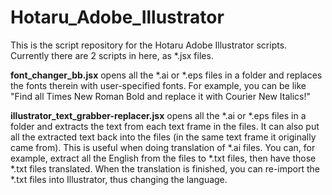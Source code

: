 # Hotaru_Adobe_Illustrator

This is the script repository for the Hotaru Adobe Illustrator scripts.  Currently there are 2 scripts in here, as *.jsx files.

**font_changer_bb.jsx** opens all the *.ai or *.eps files in a folder and replaces the fonts therein with user-specified fonts.  For example, you can be like "Find all Times New Roman Bold and replace it with Courier New Italics!"

**illustrator_text_grabber-replacer.jsx** opens all the *.ai or *.eps files in a folder and extracts the text from each text frame in the files.  It can also put all the extracted text back into the files (in the same text frame it originally came from).  This is useful when doing translation of *.ai files.  You can, for example, extract all the English from the files to *.txt files, then have those *.txt files translated.  When the translation is finished, you can re-import the *.txt files into Illustrator, thus changing the language.
